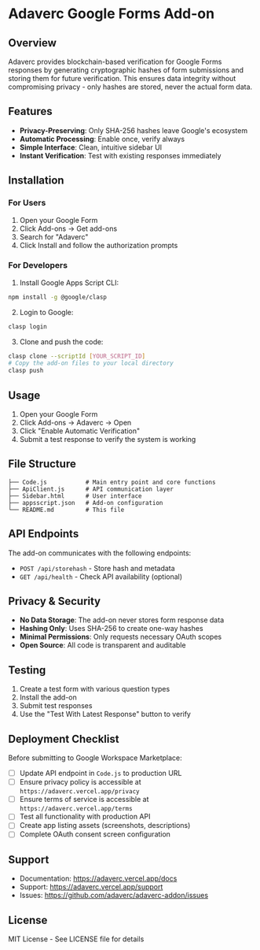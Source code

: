 # Adaverc Google Forms Add-on

## Overview

Adaverc provides blockchain-based verification for Google Forms responses by generating cryptographic hashes of form submissions and storing them for future verification. This ensures data integrity without compromising privacy - only hashes are stored, never the actual form data.

## Features

- **Privacy-Preserving**: Only SHA-256 hashes leave Google's ecosystem
- **Automatic Processing**: Enable once, verify always
- **Simple Interface**: Clean, intuitive sidebar UI
- **Instant Verification**: Test with existing responses immediately

## Installation

### For Users
1. Open your Google Form
2. Click Add-ons → Get add-ons
3. Search for "Adaverc"
4. Click Install and follow the authorization prompts

### For Developers

1. Install Google Apps Script CLI:
```bash
npm install -g @google/clasp
```

2. Login to Google:
```bash
clasp login
```

3. Clone and push the code:
```bash
clasp clone --scriptId [YOUR_SCRIPT_ID]
# Copy the add-on files to your local directory
clasp push
```

## Usage

1. Open your Google Form
2. Click Add-ons → Adaverc → Open
3. Click "Enable Automatic Verification"
4. Submit a test response to verify the system is working

## File Structure

```
├── Code.js           # Main entry point and core functions
├── ApiClient.js      # API communication layer
├── Sidebar.html      # User interface
├── appsscript.json   # Add-on configuration
└── README.md         # This file
```

## API Endpoints

The add-on communicates with the following endpoints:

- `POST /api/storehash` - Store hash and metadata
- `GET /api/health` - Check API availability (optional)

## Privacy & Security

- **No Data Storage**: The add-on never stores form response data
- **Hashing Only**: Uses SHA-256 to create one-way hashes
- **Minimal Permissions**: Only requests necessary OAuth scopes
- **Open Source**: All code is transparent and auditable

## Testing

1. Create a test form with various question types
2. Install the add-on
3. Submit test responses
4. Use the "Test With Latest Response" button to verify

## Deployment Checklist

Before submitting to Google Workspace Marketplace:

- [ ] Update API endpoint in `Code.js` to production URL
- [ ] Ensure privacy policy is accessible at `https://adaverc.vercel.app/privacy`
- [ ] Ensure terms of service is accessible at `https://adaverc.vercel.app/terms`
- [ ] Test all functionality with production API
- [ ] Create app listing assets (screenshots, descriptions)
- [ ] Complete OAuth consent screen configuration

## Support

- Documentation: https://adaverc.vercel.app/docs
- Support: https://adaverc.vercel.app/support
- Issues: https://github.com/adaverc/adaverc-addon/issues

## License

MIT License - See LICENSE file for details